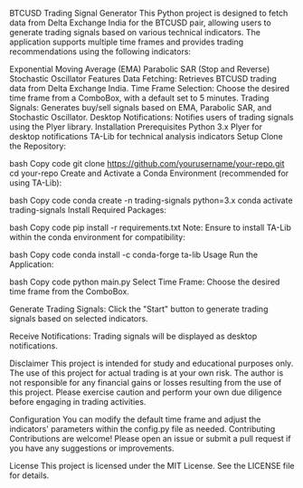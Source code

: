BTCUSD Trading Signal Generator
This Python project is designed to fetch data from Delta Exchange India for the BTCUSD pair, allowing users to generate trading signals based on various technical indicators. The application supports multiple time frames and provides trading recommendations using the following indicators:

Exponential Moving Average (EMA)
Parabolic SAR (Stop and Reverse)
Stochastic Oscillator
Features
Data Fetching: Retrieves BTCUSD trading data from Delta Exchange India.
Time Frame Selection: Choose the desired time frame from a ComboBox, with a default set to 5 minutes.
Trading Signals: Generates buy/sell signals based on EMA, Parabolic SAR, and Stochastic Oscillator.
Desktop Notifications: Notifies users of trading signals using the Plyer library.
Installation
Prerequisites
Python 3.x
Plyer for desktop notifications
TA-Lib for technical analysis indicators
Setup
Clone the Repository:

bash
Copy code
git clone https://github.com/yourusername/your-repo.git
cd your-repo
Create and Activate a Conda Environment (recommended for using TA-Lib):

bash
Copy code
conda create -n trading-signals python=3.x
conda activate trading-signals
Install Required Packages:

bash
Copy code
pip install -r requirements.txt
Note: Ensure to install TA-Lib within the conda environment for compatibility:

bash
Copy code
conda install -c conda-forge ta-lib
Usage
Run the Application:

bash
Copy code
python main.py
Select Time Frame: Choose the desired time frame from the ComboBox.

Generate Trading Signals: Click the "Start" button to generate trading signals based on selected indicators.

Receive Notifications: Trading signals will be displayed as desktop notifications.

Disclaimer
This project is intended for study and educational purposes only. The use of this project for actual trading is at your own risk. The author is not responsible for any financial gains or losses resulting from the use of this project. Please exercise caution and perform your own due diligence before engaging in trading activities.

Configuration
You can modify the default time frame and adjust the indicators' parameters within the config.py file as needed.
Contributing
Contributions are welcome! Please open an issue or submit a pull request if you have any suggestions or improvements.

License
This project is licensed under the MIT License. See the LICENSE file for details.
